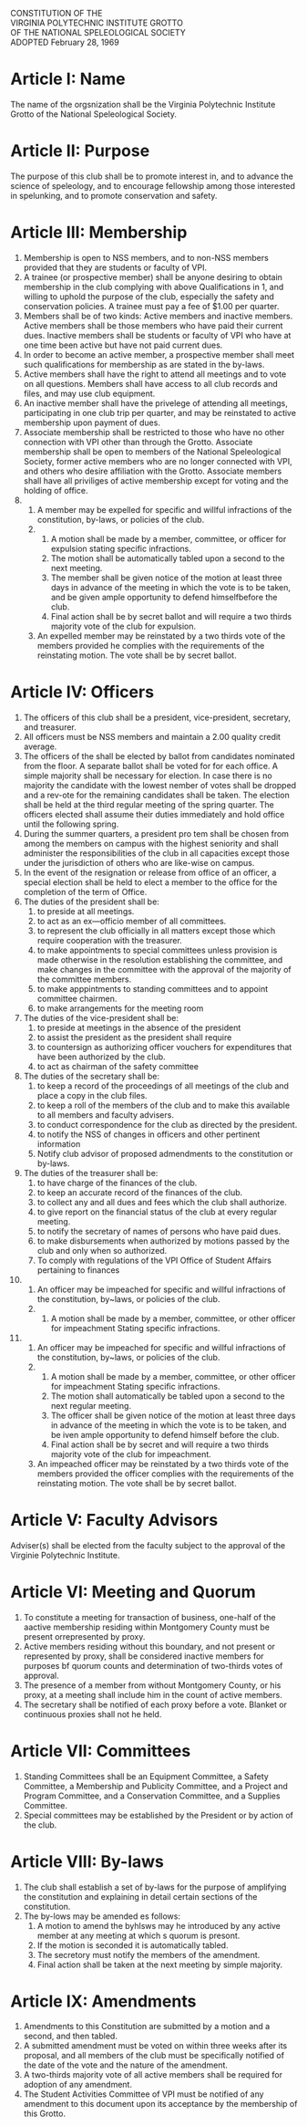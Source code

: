 CONSTITUTION OF THE  
VIRGINIA POLYTECHNIC INSTITUTE GROTTO  
OF THE NATIONAL SPELEOLOGICAL SOCIETY  
ADOPTED February 28, 1969


# Article I: Name
The name of the orgsnization shall be the Virginia Polytechnic Institute Grotto of the National Speleological Society.

# Article II: Purpose
The purpose of this club shall be to promote interest in, and to advance the science of speleology, and to encourage fellowship among those interested in spelunking, and to promote conservation and safety.

# Article III: Membership
1. Membership is open to NSS members, and to non-NSS members provided that they are students or faculty of VPI.
1. A trainee (or prospective member) shall be anyone desiring to obtain membership in the club complying with above Qualifications in 1, and willing to uphold the purpose of the club, especially the safety and conservation policies. A trainee must pay a fee of $1.00 per quarter.
1. Members shall be of two kinds: Active members and inactive members. Active members shall be those members who have paid their current dues. Inactive members shall be students or faculty of VPI who have at one time been active but have not paid current dues.
1. In order to become an active member, a prospective member shall meet such qualifications for membership as are stated in the by-laws.
1. Active members shall have the right to attend all meetings and to vote on all questions. Members shall have access to all club records and files, and may use club equipment.
1. An inactive member shall have the privelege of attending all meetings, participating in one club trip per quarter, and may be reinstated to active membership upon payment of dues.
1. Associate membership shall be restricted to those who have no other connection with VPI other than through the Grotto. Associate membership shall be open to members of the National Speleological Society, former active members who are no longer connected with VPI, and others who desire affiliation with the Grotto. Associate members shall have all priviliges of active membership except for voting and the holding of office.
1.  1. A member may be expelled for specific and willful infractions of the constitution, by-laws, or policies of the club.
    1.  1. A motion shall be made by a member, committee, or officer for expulsion stating specific infractions.
        1. The motion shall be automatically tabled upon a second to the next meeting.
        1. The member shall be given notice of the motion at least three days in advance of the meeting in which the vote is to be taken, and be given ample opportunity to defend himselfbefore the club.
        1. Final action shall be by secret ballot and will require a two thirds majority vote of the club for expulsion.
    1. An expelled member may be reinstated by a two thirds vote of the members provided he complies with the requirements of the reinstating motion. The vote shall be by secret ballot.

# Article IV: Officers
1. The officers of this club shall be a president, vice-president, secretary, and treasurer.
1. All officers must be NSS members and maintain a 2.00 quality credit average.
1. The officers of the shall be elected by ballot from candidates nominated from the floor. A separate ballot shall be voted for for each office. A simple majority shall be necessary for election. In case there is no majority the candidate with the lowest nember of votes shall be dropped and a rev-ote for the remaining candidates shall be taken. The election shall be held at the third regular meeting of the spring quarter. The officers elected shall assume their duties immediately and hold office until the following spring.
1. During the summer quarters, a president pro tem shall be chosen from among the members on campus with the highest seniority and shall administer the responsibilities of the club in all capacities except those under the jurisdiction of others who are like-wise on campus.
1. In the event of the resignation or release from office of an officer, a special election shall be held to elect a member to the office for the completion of the term of Office.
1. The duties of the president shall be:
    1. to preside at all meetings.
    1. to act as an ex—officio member of all committees.
    1. to represent the club officially in all matters except those which require cooperation with the treasurer.
    1. to make appointments to special committees unless provision is made otherwise in the resolution establishing the committee, and make changes in the committee with the approval of the majority of the committee members.
    1. to make apppintments to standing committees and to appoint committee chairmen.
    1. to make arrangements for the meeting room
1. The duties of the vice-president shall be:
    1. to preside at meetings in the absence of the president
    1. to assist the president as the president shall require
    1. to countersign as authorizing officer vouchers for expenditures that have been authorized by the club.
    1. to act as chairman of the safety committee
1. The duties of the secretary shall be:
    1. to keep a record of the proceedings of all meetings of the club and place a copy in the club files.
    1. to keep a roll of the members of the club and to make this available to all members and faculty advisers.
    1. to conduct correspondence for the club as directed by the president.
    1. to notify the NSS of changes in officers and other pertinent information
    1. Notify club advisor of proposed admendments to the constitution or by-laws.
1. The duties of the treasurer shall be:
    1. to have charge of the finances of the club.
    1. to keep an accurate record of the finances of the club.
    1. to collect any and all dues and fees which the club shall authorize.
    1. to give report on the financial status of the club at every regular meeting.
    1. to notify the secretary of names of persons who have paid dues. 
    1. to make disbursements when authorized by motions passed by the club and only when so authorized.
    1. To comply with regulations of the VPI Office of Student Affairs pertaining to finances
1.  1. An officer may be impeached for specific and willful infractions of the constitution, by~laws, or policies of the club.
    1.  1. A motion shall be made by a member, committee, or other officer for impeachment Stating specific infractions.
1.  1. An officer may be impeached for specific and willful infractions of the constitution, by~laws, or policies of the club.
    1.  1. A motion shall be made by a member, committee, or other officer for impeachment Stating specific infractions.
        1. The motion shall automatically be tabled upon a second to the next regular meeting.
        1. The officer shall be given notice of the motion at least three days in advance of the meeting in which the vote is to be taken, and be iven ample opportunity to defend himself before the club.
        1. Final action shall be by secret and will require a two thirds majority vote of the club for impeachment.
    1. An impeached officer may be reinstated by a two thirds vote of the members provided the officer complies with the requirements of the reinstating motion. The vote shall be by secret ballot.

# Article V: Faculty Advisors
Adviser(s) shall be elected from the faculty subject to the approval of the Virginie Polytechnic Institute.

# Article VI: Meeting and Quorum
1. To constitute a meeting for transaction of business, one-half of the aactive membership residing within Montgomery County must be present orrepresented by proxy.
1. Active members residing without this boundary, and not present or represented by proxy, shall be considered inactive members for purposes bf quorum counts and determination of two-thirds votes of approval.
1. The presence of a member from without Montgomery County, or his proxy, at a meeting shall include him in the count of active members.
1. The secretary shall be notified of each proxy before a vote. Blanket or continuous proxies shall not he held.

# Article VII: Committees
1. Standing Committees shall be an Equipment Committee, a Safety Committee, a Membership and Publicity Committee, and a Project and Program Committee, and a Conservation Committee, and a Supplies Committee.
1. Special committees may be established by the President or by action of the club.

# Article VIII: By-laws
1. The club shall establish a set of by-laws for the purpose of amplifying the constitution and explaining in detail certain sections of the constitution.
1. The by-lows may be amended es follows:
    1. A motion to amend the byhlsws may he introduced by any active member at any meeting at which s quorum is presont.
    1. If the motion is seconded it is automatically tabled.
    1. The secretory must notify the members of the amendment.
    1. Final action shall be taken at the next meeting by simple majority.

# Article IX: Amendments
1. Amendments to this Constitution are submitted by a motion and a second, and then tabled.
1. A submitted amendment must be voted on within three weeks after its proposal, and all members of the club must be specifically notified of the date of the vote and the nature of the amendment.
1. A two-thirds majority vote of all active members shall be required for adoption of any amendment.
1. The Student Activities Committee of VPI must be notified of any amendment to this document upon its acceptance by the membership of this Grotto.

